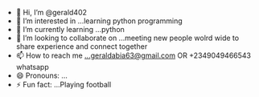 - 👋 Hi, I’m @gerald402
- 👀 I’m interested in ...learning python programming
- 🌱 I’m currently learning ...python 
- 💞️ I’m looking to collaborate on ...meeting new people wolrd wide to share experience and connect together 
- 📫 How to reach me ...geraldabia63@gmail.com OR +2349049466543 whatsapp
- 😄 Pronouns: ...
- ⚡ Fun fact: ...Playing football

<!---
gerald402/gerald402 is a ✨ special ✨ repository because its `README.md` (this file) appears on your GitHub profile.
You can click the Preview link to take a look at your changes.
--->
